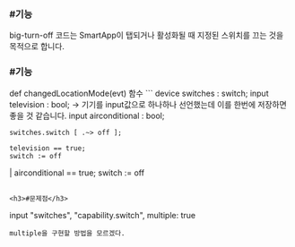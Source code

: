 <h3>#기능</h3>
big-turn-off 코드는 SmartApp이 탭되거나 활성화될 때 지정된 스위치를 끄는 것을 목적으로 합니다.

<h3>#기능</h3>
def changedLocationMode(evt) 함수
```
device switches : switch;
    input television : bool; -> 기기를 input값으로 하나하나 선언했는데 이를 한번에 저장하면 좋을 것 같습니다.
    input airconditional : bool;

    switches.switch [ .~> off ];

    television == true;
    switch := off

  | airconditional == true;
    switch := off
```

<h3>#문제점</h3>
```
input "switches", "capability.switch", multiple: true
```
multiple을 구현할 방법을 모르겠다.
